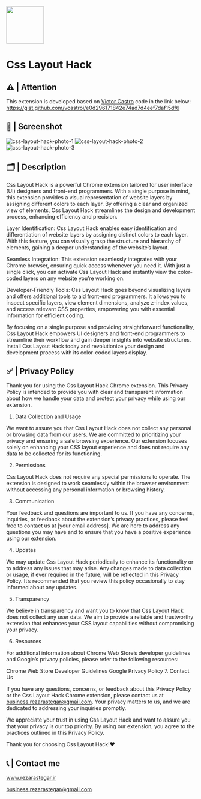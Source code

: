 <img src="https://github.com/rastegardev/css-layout-hack-extension/assets/85369490/211ed852-4e06-41e2-a486-dd6321208227" width="100px">
<br>

Css Layout Hack
==============================

## ⚠️ | Attention
This extension is developed based on [Victor Castro](https://github.com/vcastroi) code in the link below:
https://gist.github.com/vcastroi/e0d296171842e74ad7d4eef7daf15df6

## 📱 | Screenshot
![css-layout-hack-photo-1](https://github.com/rastegardev/css-layout-hack-extension/assets/85369490/e9ce1342-baf3-43dc-aa28-dcc703b4cf72)
![css-layout-hack-photo-2](https://github.com/rastegardev/css-layout-hack-extension/assets/85369490/43992f96-e4db-4afb-8ed7-5c6e19860ecf)
![css-layout-hack-photo-3](https://github.com/rastegardev/css-layout-hack-extension/assets/85369490/f03a2eb4-f375-4ad0-9115-bebd7ebf5c72)


## 🗂️ | Description
Css Layout Hack is a powerful Chrome extension tailored for user interface (UI) designers and front-end programmers. With a single purpose in mind, this extension provides a visual representation of website layers by assigning different colors to each layer. By offering a clear and organized view of elements, Css Layout Hack streamlines the design and development process, enhancing efficiency and precision.

Layer Identification: Css Layout Hack enables easy identification and differentiation of website layers by assigning distinct colors to each layer. With this feature, you can visually grasp the structure and hierarchy of elements, gaining a deeper understanding of the website’s layout.

Seamless Integration: This extension seamlessly integrates with your Chrome browser, ensuring quick access whenever you need it. With just a single click, you can activate Css Layout Hack and instantly view the color-coded layers on any website you’re working on.

Developer-Friendly Tools: Css Layout Hack goes beyond visualizing layers and offers additional tools to aid front-end programmers. It allows you to inspect specific layers, view element dimensions, analyze z-index values, and access relevant CSS properties, empowering you with essential information for efficient coding.

By focusing on a single purpose and providing straightforward functionality, Css Layout Hack empowers UI designers and front-end programmers to streamline their workflow and gain deeper insights into website structures. Install Css Layout Hack today and revolutionize your design and development process with its color-coded layers display.

## ✅ | Privacy Policy
Thank you for using the Css Layout Hack Chrome extension. This Privacy Policy is intended to provide you with clear and transparent information about how we handle your data and protect your privacy while using our extension.

1. Data Collection and Usage

We want to assure you that Css Layout Hack does not collect any personal or browsing data from our users. We are committed to prioritizing your privacy and ensuring a safe browsing experience. Our extension focuses solely on enhancing your CSS layout experience and does not require any data to be collected for its functioning.

2. Permissions

Css Layout Hack does not require any special permissions to operate. The extension is designed to work seamlessly within the browser environment without accessing any personal information or browsing history.

3. Communication

Your feedback and questions are important to us. If you have any concerns, inquiries, or feedback about the extension’s privacy practices, please feel free to contact us at [your email address]. We are here to address any questions you may have and to ensure that you have a positive experience using our extension.

4. Updates

We may update Css Layout Hack periodically to enhance its functionality or to address any issues that may arise. Any changes made to data collection or usage, if ever required in the future, will be reflected in this Privacy Policy. It’s recommended that you review this policy occasionally to stay informed about any updates.

5. Transparency

We believe in transparency and want you to know that Css Layout Hack does not collect any user data. We aim to provide a reliable and trustworthy extension that enhances your CSS layout capabilities without compromising your privacy.

6. Resources

For additional information about Chrome Web Store’s developer guidelines and Google’s privacy policies, please refer to the following resources:

Chrome Web Store Developer Guidelines
Google Privacy Policy
7. Contact Us

If you have any questions, concerns, or feedback about this Privacy Policy or the Css Layout Hack Chrome extension, please contact us at business.rezarastegar@gmail.com. Your privacy matters to us, and we are dedicated to addressing your inquiries promptly.

We appreciate your trust in using Css Layout Hack and want to assure you that your privacy is our top priority. By using our extension, you agree to the practices outlined in this Privacy Policy.

Thank you for choosing Css Layout Hack!❤️

## 📞 | Contact me
<a href="https://rezarastegar.ir">
    <p>www.rezarastegar.ir</p>
</a>
<a href="mailto:business.rezarastegar@gmail.com">
    <p>business.rezarastegar@gmail.com</p>
</a>
